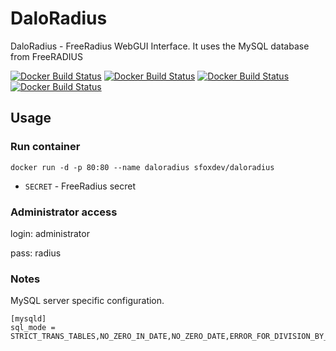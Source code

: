 # DaloRadius

DaloRadius - FreeRadius WebGUI Interface. It uses the MySQL database from FreeRADIUS

[![Docker Build Status](https://img.shields.io/docker/build/sfoxdev/daloradius.svg?style=flat-square)]()
[![Docker Build Status](https://img.shields.io/docker/automated/sfoxdev/daloradius.svg?style=flat-square)]()
[![Docker Build Status](https://img.shields.io/docker/pulls/sfoxdev/daloradius.svg?style=flat-square)]()
[![Docker Build Status](https://img.shields.io/docker/stars/sfoxdev/daloradius.svg?style=flat-square)]()

## Usage

### Run container
```
docker run -d -p 80:80 --name daloradius sfoxdev/daloradius
```
- `SECRET` - FreeRadius secret

### Administrator access

login: administrator

pass: radius

### Notes

MySQL server specific configuration.

```
[mysqld]
sql_mode = STRICT_TRANS_TABLES,NO_ZERO_IN_DATE,NO_ZERO_DATE,ERROR_FOR_DIVISION_BY_ZERO,NO_AUTO_CREATE_USER,NO_ENGINE_SUBSTITUTION
```
